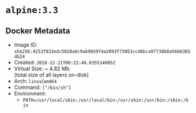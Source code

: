 # `alpine:3.3`

## Docker Metadata

- Image ID: `sha256:4253f833edc5020a6c9ab9659f4a2093f73053ccd6bca97738b8a56b6365db24`
- Created: `2018-12-21T00:22:48.035514005Z`
- Virtual Size: ~ 4.82 Mb  
  (total size of all layers on-disk)
- Arch: `linux`/`amd64`
- Command: `["/bin/sh"]`
- Environment:
  - `PATH=/usr/local/sbin:/usr/local/bin:/usr/sbin:/usr/bin:/sbin:/bin`

